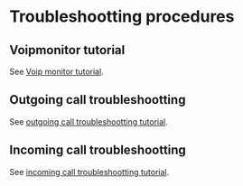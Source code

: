 # Troubleshootting procedures

## Voipmonitor tutorial

See [Voip monitor tutorial](voipmonitor_tutorial_intro.md).

## Outgoing call troubleshootting

See [outgoing call troubleshootting tutorial](app_orig_call_troubleshooting.md).

## Incoming call troubleshootting

See [incoming call troubleshootting tutorial](ancoming_call_troubleshooting.md).



